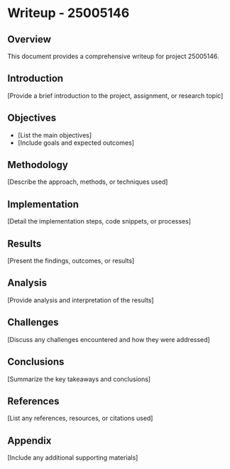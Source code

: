 # Writeup - 25005146

## Overview
This document provides a comprehensive writeup for project 25005146.

## Introduction
[Provide a brief introduction to the project, assignment, or research topic]

## Objectives
- [List the main objectives]
- [Include goals and expected outcomes]

## Methodology
[Describe the approach, methods, or techniques used]

## Implementation
[Detail the implementation steps, code snippets, or processes]

## Results
[Present the findings, outcomes, or results]

## Analysis
[Provide analysis and interpretation of the results]

## Challenges
[Discuss any challenges encountered and how they were addressed]

## Conclusions
[Summarize the key takeaways and conclusions]

## References
[List any references, resources, or citations used]

## Appendix
[Include any additional supporting materials]
